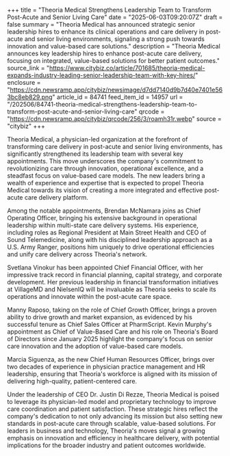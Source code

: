 +++
title = "Theoria Medical Strengthens Leadership Team to Transform Post-Acute and Senior Living Care"
date = "2025-06-03T09:20:07Z"
draft = false
summary = "Theoria Medical has announced strategic senior leadership hires to enhance its clinical operations and care delivery in post-acute and senior living environments, signaling a strong push towards innovation and value-based care solutions."
description = "Theoria Medical announces key leadership hires to enhance post-acute care delivery, focusing on integrated, value-based solutions for better patient outcomes."
source_link = "https://www.citybiz.co/article/701685/theoria-medical-expands-industry-leading-senior-leadership-team-with-key-hires/"
enclosure = "https://cdn.newsramp.app/citybiz/newsimage/d7dd7140d9b7d40e7401e563bc8eb829.png"
article_id = 84741
feed_item_id = 14957
url = "/202506/84741-theoria-medical-strengthens-leadership-team-to-transform-post-acute-and-senior-living-care"
qrcode = "https://cdn.newsramp.app/citybiz/qrcode/256/3/roamh31r.webp"
source = "citybiz"
+++

<p>Theoria Medical, a physician-led organization at the forefront of transforming care delivery in post-acute and senior living environments, has significantly strengthened its leadership team with several key appointments. This move underscores the company's commitment to revolutionizing care through innovation, operational excellence, and a steadfast focus on value-based care models. The new leaders bring a wealth of experience and expertise that is expected to propel Theoria Medical towards its vision of creating a more integrated and effective post-acute care delivery platform.</p><p>Among the notable appointments, Brendan McNamara joins as Chief Operating Officer, bringing his extensive background in operational leadership within multi-state care delivery systems. His experience, including roles as Regional President at Main Street Health and CEO of Sound Telemedicine, along with his disciplined leadership approach as a U.S. Army Ranger, positions him uniquely to drive operational efficiencies and unify care delivery across Theoria's network.</p><p>Svetlana Vinokur has been appointed Chief Financial Officer, with her impressive track record in financial planning, capital strategy, and corporate development. Her previous leadership in financial transformation initiatives at VillageMD and NielsenIQ will be invaluable as Theoria seeks to scale its operations and innovate within the post-acute care space.</p><p>Manny Raposo, taking on the role of Chief Growth Officer, brings a proven ability to drive growth and market expansion, as evidenced by his successful tenure as Chief Sales Officer at PharmScript. Kevin Murphy's appointment as Chief of Value-Based Care and his role on Theoria's Board of Directors since January 2025 highlight the company's focus on senior care innovation and the adoption of value-based care models.</p><p>Marcia Siguenza, as the new Chief Human Resources Officer, brings over two decades of experience in physician practice management and HR leadership, ensuring that Theoria's workforce is aligned with its mission of delivering high-quality, patient-centered care.</p><p>Under the leadership of CEO Dr. Justin Di Rezze, Theoria Medical is poised to leverage its physician-led model and proprietary technology to improve care coordination and patient satisfaction. These strategic hires reflect the company's dedication to not only advancing its mission but also setting new standards in post-acute care through scalable, value-based solutions. For leaders in business and technology, Theoria's moves signal a growing emphasis on innovation and efficiency in healthcare delivery, with potential implications for the broader industry and patient outcomes worldwide.</p>